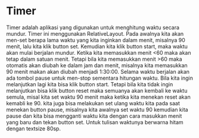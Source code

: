 # Timer
Timer adalah aplikasi yang digunakan untuk menghitung waktu secara mundur.
Timer ini menggunakan RelativeLayout.
Pada awalnya kita akan men-set berapa lama waktu yang kita inginkan dalam menit, misalnya 90 menit, lalu kita klik button set.
Kemudian kita klik button start, maka waktu akan mulai berjalan mundur.
Ketika kita memasukkan menit <60 maka akan tetap dalam satuan menit. Tetapi bila kita memasukkan menit >60 maka otomatis akan diubah ke dalam jam dan menit, misalnya kita memasukkan 90 menit makan akan diubah menjadi 1:30:00.
Selama waktu berjalan akan ada tombol pause untuk men-stop sementara hitungan waktu.
Bila kita ingin melanjutkan lagi kita bisa klik button start. 
Tetapi bila kita tidak ingin melanjutkan bisa klik button reset maka semuanya akan kembali ke waktu semula, misal kita set waktu 90 menit maka ketika kita menekan reset akan kemabli ke 90.
kita juga bisa melakukan set ulang waktu kita pada saat menekan button pause, misalnya kita awalnya set waktu 90 kemudian kita pause dan kita bisa mengganti waktu kita dengan cara masukkan menit yang baru dan tekan button set.
Untuk tulisan waktunya berwarna hitam dengan textsize 80sp.

